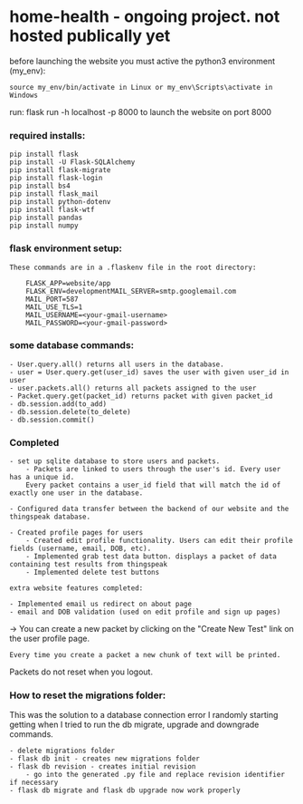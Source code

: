# home-health - ongoing project. not hosted publically yet 

before launching the website you must active the python3 environment (my_env):
    
    source my_env/bin/activate in Linux or my_env\Scripts\activate in Windows

run: flask run -h localhost -p 8000 to launch the website on port 8000

### required installs: ####

    pip install flask
    pip install -U Flask-SQLAlchemy
    pip install flask-migrate
    pip install flask-login
    pip install bs4 
    pip install flask_mail
    pip install python-dotenv
    pip install flask-wtf
    pip install pandas
    pip install numpy

 ### flask environment setup: ###

    These commands are in a .flaskenv file in the root directory:

        FLASK_APP=website/app
        FLASK_ENV=developmentMAIL_SERVER=smtp.googlemail.com
        MAIL_PORT=587
        MAIL_USE_TLS=1
        MAIL_USERNAME=<your-gmail-username>
        MAIL_PASSWORD=<your-gmail-password>


### some database commands: ###

    - User.query.all() returns all users in the database.
    - user = User.query.get(user_id) saves the user with given user_id in user
    - user.packets.all() returns all packets assigned to the user
    - Packet.query.get(packet_id) returns packet with given packet_id
    - db.session.add(to_add)
    - db.session.delete(to_delete)
    - db.session.commit() 

### Completed ###

    - set up sqlite database to store users and packets. 
        - Packets are linked to users through the user's id. Every user has a unique id. 
        Every packet contains a user_id field that will match the id of exactly one user in the database. 

    - Configured data transfer between the backend of our website and the thingspeak database. 
        
    - Created profile pages for users
        - Created edit profile functionality. Users can edit their profile fields (username, email, DOB, etc).
        - Implemented grab test data button. displays a packet of data containing test results from thingspeak 
        - Implemented delete test buttons

    extra website features completed:

    - Implemented email us redirect on about page 
    - email and DOB validation (used on edit profile and sign up pages)
    
           
->  You can create a new packet by clicking on the "Create New Test" link on the user profile page.

    Every time you create a packet a new chunk of text will be printed.


Packets do not reset when you logout.

### How to reset the migrations folder: ###
This was the solution to a database connection error I randomly starting getting when I tried to run the db migrate, upgrade and downgrade commands.

    - delete migrations folder
    - flask db init - creates new migrations folder
    - flask db revision - creates initial revision
        - go into the generated .py file and replace revision identifier if necessary 
    - flask db migrate and flask db upgrade now work properly 
